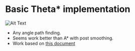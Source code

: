 # Basic Theta* implementation

![Alt Text](https://raw.githubusercontent.com/yellowisher/thetastar/master/demo.gif)

- Any angle path finding.  
- Seems work better than A* with post smoothing.  
- Work based on [this document](https://arxiv.org/ftp/arxiv/papers/1401/1401.3843.pdf)
